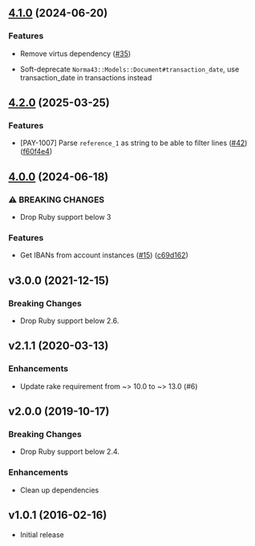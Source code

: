## [4.1.0](https://github.com/sequra/norma43_parser/compare/v4.0.0...v4.1.0) (2024-06-20)

### Features

* Remove virtus dependency ([#35](https://github.com/sequra/norma43_parser/issues/35))

* Soft-deprecate `Norma43::Models::Document#transaction_date`, use transaction_date in transactions instead


## [4.2.0](https://github.com/sequra/norma43_parser/compare/v4.1.0...v4.2.0) (2025-03-25)


### Features

* [PAY-1007] Parse `reference_1` as string to be able to filter lines ([#42](https://github.com/sequra/norma43_parser/issues/42)) ([f60f4e4](https://github.com/sequra/norma43_parser/commit/f60f4e4f396e0e4ccfba22e59018a8e97a39dd47))

## [4.0.0](https://github.com/sequra/norma43_parser/compare/3.0.0...v4.0.0) (2024-06-18)

### ⚠ BREAKING CHANGES

* Drop Ruby support below 3

### Features

* Get IBANs from account instances ([#15](https://github.com/sequra/norma43_parser/issues/15)) ([c69d162](https://github.com/sequra/norma43_parser/commit/c69d162361b188f2b2d904b1958e3108be9a3939))


## v3.0.0 (2021-12-15)

### Breaking Changes

- Drop Ruby support below 2.6.

## v2.1.1 (2020-03-13)

### Enhancements

- Update rake requirement from ~> 10.0 to ~> 13.0 (#6)


## v2.0.0 (2019-10-17)

### Breaking Changes

- Drop Ruby support below 2.4.

### Enhancements

- Clean up dependencies

## v1.0.1 (2016-02-16)

- Initial release
